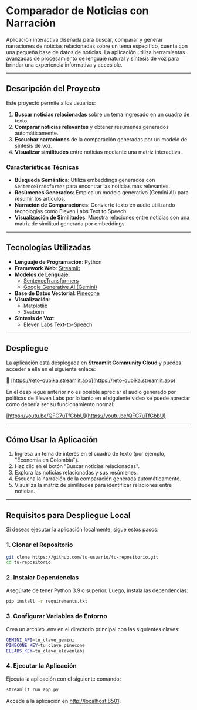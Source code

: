# Comparador de Noticias con Narración

Aplicación interactiva diseñada para buscar, comparar y generar narraciones de noticias relacionadas sobre un tema específico, cuenta con una pequeña base de datos de noticias. La aplicación utiliza herramientas avanzadas de procesamiento de lenguaje natural y síntesis de voz para brindar una experiencia informativa y accesible.

---

## **Descripción del Proyecto**

Este proyecto permite a los usuarios:

1. **Buscar noticias relacionadas** sobre un tema ingresado en un cuadro de texto.
2. **Comparar noticias relevantes** y obtener resúmenes generados automáticamente.
3. **Escuchar narraciones** de la comparación generadas por un modelo de síntesis de voz.
4. **Visualizar similitudes** entre noticias mediante una matriz interactiva.

### **Características Técnicas**

- **Búsqueda Semántica**: Utiliza embeddings generados con `SentenceTransformer` para encontrar las noticias más relevantes.
- **Resúmenes Generados**: Emplea un modelo generativo (Gemini AI) para resumir los artículos.
- **Narración de Comparaciones**: Convierte texto en audio utilizando tecnologías como Eleven Labs Text to Speech.
- **Visualización de Similitudes**: Muestra relaciones entre noticias con una matriz de similitud generada por embeddings.

---

## **Tecnologías Utilizadas**

- **Lenguaje de Programación**: Python
- **Framework Web**: [Streamlit](https://streamlit.io/)
- **Modelos de Lenguaje**:
  - [SentenceTransformers](https://www.sbert.net/)
  - [Google Generative AI (Gemini)](https://cloud.google.com/ai/generative-ai)
- **Base de Datos Vectorial**: [Pinecone](https://www.pinecone.io/)
- **Visualización**:
  - Matplotlib
  - Seaborn
- **Síntesis de Voz**:
  - Eleven Labs Text-to-Speech

---

## **Despliegue**

La aplicación está desplegada en **Streamlit Community Cloud** y puedes acceder a ella en el siguiente enlace:

🔗 [https://reto-qubika.streamlit.app](https://reto-qubika.streamlit.app)

En el despliegue anterior no es posible apreciar el audio generado por políticas de Eleven Labs por lo tanto en el siguiente video se puede apreciar como debería ser su funcionamiento normal:

[https://youtu.be/QFC7uTfGbbU](https://youtu.be/QFC7uTfGbbU)

---

## **Cómo Usar la Aplicación**

1. Ingresa un tema de interés en el cuadro de texto (por ejemplo, "Economia en Colombia").
2. Haz clic en el botón "Buscar noticias relacionadas".
3. Explora las noticias relacionadas y sus resúmenes.
4. Escucha la narración de la comparación generada automáticamente.
5. Visualiza la matriz de similitudes para identificar relaciones entre noticias.

---

## **Requisitos para Despliegue Local**

Si deseas ejecutar la aplicación localmente, sigue estos pasos:

### **1. Clonar el Repositorio**
```bash
git clone https://github.com/tu-usuario/tu-repositorio.git
cd tu-repositorio
```

### **2. Instalar Dependencias**
Asegúrate de tener Python 3.9 o superior. Luego, instala las dependencias:
```bash
pip install -r requirements.txt
```

### **3. Configurar Variables de Entorno**
Crea un archivo .env en el directorio principal con las siguientes claves:
```bash
GEMINI_API=tu_clave_gemini
PINECONE_KEY=tu_clave_pinecone
ELLABS_KEY=tu_clave_elevenlabs
```

### **4. Ejecutar la Aplicación**
Ejecuta la aplicación con el siguiente comando:
```bash
streamlit run app.py
```

Accede a la aplicación en [http://localhost:8501](http://localhost:8501).
